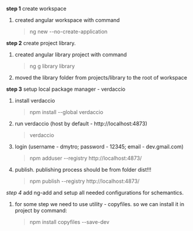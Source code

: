 
**step 1** create workspace

1) created angular workspace with command
    > ng new <workspace-name> --no-create-application


**step 2** create project library.

1) created angular library project with command 
    > ng g library library
2) moved the library folder from projects/library to the root of workspace


**step 3** setup local package manager - verdaccio

1) install verdaccio
    > npm install --global verdaccio 
2) run verdaccio (host by default - http://localhost:4873)
    > verdaccio
3) login (username - dmytro; password - 12345; email - dev.gmail.com)
    > npm adduser --registry http://localhost:4873/
4) publish. publishing process should be from folder dist!!!
    > npm publish --registry http://localhost:4873/

*step 4* add ng-add and setup all needed configurations for schemantics.
1) for some step we need to use utility - copyfiles. so we can install it in project by command:
    > npm install copyfiles --save-dev